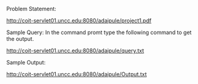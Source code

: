 Problem Statement:

http://coit-servlet01.uncc.edu:8080/adaipule/project1.pdf

Sample Query:
In the command promt type the following command to get the output.

http://coit-servlet01.uncc.edu:8080/adaipule/query.txt


Sample Output:

http://coit-servlet01.uncc.edu:8080/adaipule/Output.txt